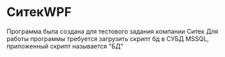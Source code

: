 # СитекWPF
Программа была создана для тестового задания компании Ситек
Для работы программы требуется загрузить скрипт бд в СУБД MSSQL, приложенный скрипт называется "БД"
